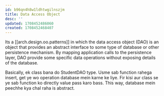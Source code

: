 ```yaml
---
id: b96qn4h8w1ldhtwgilnszjm
title: Data Access Object
desc: ''
updated: 1708452486060
created: 1708452468407
---
```


Its a [[arch.design.oo.patterns]] in which the data access object (DAO) is an object that provides an abstract interface to some type of database or other persistence mechanism. By mapping application calls to the persistence layer, DAO provide some specific data operations without exposing details of the database.

Basically, ek class bana do StudentDAO type. Usme sab function rahega insert, get ye wo operation database mein karne ke liye. Fir kisi aur class se ye sab function ko directly value pass karo bass. This way, database mein peechhe kya chal raha is abstract.
